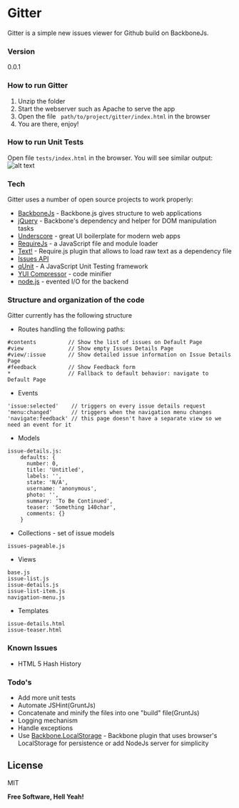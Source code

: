 # Gitter

Gitter is a simple new issues viewer for Github build on BackboneJs.

### Version
0.0.1

### How to run Gitter
1. Unzip the folder
2. Start the webserver such as Apache to serve the app
3. Open the file ``` path/to/project/gitter/index.html``` in the browser
4. You are there, enjoy!

### How to run Unit Tests
Open file ```tests/index.html``` in the browser. You will see similar output:
![alt text](http://addyosmani.com/gyazo/7d4de12.png "Logo Title Text 1")

### Tech

Gitter uses a number of open source projects to work properly:

* [BackboneJs] - Backbone.js gives structure to web applications
* [jQuery] - Backbone's dependency and helper for DOM manipulation tasks
* [Underscore] - great UI boilerplate for modern web apps
* [RequireJs] - a JavaScript file and module loader
* [Text!] - Require.js plugin that allows to load raw text as a dependency file
* [Issues API]
* [qUnit] - A JavaScript Unit Testing framework
* [YUI Compressor] - code minifier
* [node.js] - evented I/O for the backend

### Structure and organization of the code

Gitter currently has the following structure

* Routes handling the following paths:
```
#contents          // Show the list of issues on Default Page
#view              // Show empty Issues Details Page
#view/:issue       // Show detailed issue information on Issue Details Page
#feedback          // Show Feedback form
*                  // Fallback to default behavior: navigate to Default Page
```
* Events
```
'issue:selected'    // triggers on every issue details request
'menu:changed'      // triggers when the navigation menu changes
'navigate:feedback' // this page doesn't have a separate view so we need an event for it
```
* Models
```
issue-details.js:
    defaults: {
      number: 0,
      title: 'Untitled',
      labels: '',
      state: 'N/A',
      username: 'anonymous',
      photo: '',
      summary: 'To Be Continued',
      teaser: 'Something 140char',
      comments: {}
    }
```
* Collections - set of issue models
```
issues-pageable.js
```
* Views
```
base.js
issue-list.js
issue-details.js
issue-list-item.js
navigation-menu.js
```
* Templates
```
issue-details.html
issue-teaser.html
```

### Known Issues
- HTML 5 Hash History

### Todo's

- Add more unit tests
- Automate JSHint(GruntJs)
- Concatenate and minify the files into one "build" file(GruntJs)
- Logging mechanism
- Handle exceptions
- Use [Backbone.LocalStorage] - Backbone plugin that uses browser's LocalStorage for persistence or add NodeJs server for simplicity

License
----
MIT


**Free Software, Hell Yeah!**

[BackboneJs]: http://backbonejs.org/
[Underscore]: http://underscorejs.org/
[Backbone.LocalStorage]: https://github.com/jeromegn/Backbone.localStorage
[RequireJs]: http://requirejs.org/
[Text!]: https://github.com/requirejs/text
[Issues API]: https://developer.github.com/v3/issues/
[YUI Compressor]: http://yui.github.io/yuicompressor/
[qUnit]: http://qunitjs.com/
[node.js]:http://nodejs.org
[jQuery]:http://jquery.com

